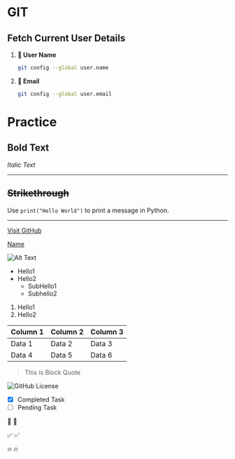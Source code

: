 # GIT
## Fetch Current User Details
1. **📌 User Name**
   ```sh
   git config --global user.name
2. **📌 Email**
   ```sh
   git config --global user.email


# Practice

**Bold Text**
---
*Italic Text*
***
~~Strikethrough~~
---
Use `print("Hello World")` to print a message in Python.
***
[Visit GitHub](https://github.com)

[Name](https:..google.com)

![Alt Text](https://upload.wikimedia.org/wikipedia/commons/1/1b/Square_200x200.png)

- Hello1
- Hello2
  - SubHello1
  - Subhello2

1. Hello1
2. Hello2

| Column 1 | Column 2 | Column 3 |
|----------|----------|----------|
| Data 1   | Data 2   | Data 3   |
| Data 4   | Data 5   | Data 6   |

> This is Block Quote

![GitHub License](https://img.shields.io/github/license/user/repo)

- [x] Completed Task
- [ ] Pending Task

🚀 :rocket:

✅ :white_check_mark:

🔥 :fire:
